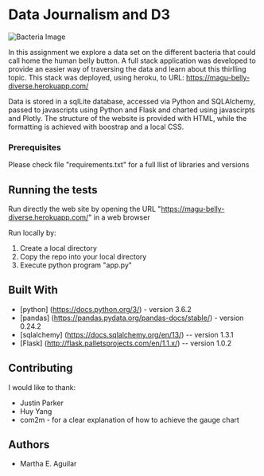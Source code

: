 # Data Journalism and D3

![Bacteria Image](images/bacteria.webp)

In this assignment we explore a data set on the different bacteria that could call home the human belly button.
A full stack application was developed to provide an easier way of traversing the data and learn about this thirlling topic. This stack was deployed, using heroku, to URL: https://magu-belly-diverse.herokuapp.com/

Data is stored in a sqlLite database, accessed via Python and SQLAlchemy, passed to javascripts using Python and Flask and charted using javascirpts and Plotly. The structure of the website is provided with HTML, while the formatting is achieved with boostrap and a local CSS.

### Prerequisites

Please check file "requirements.txt" for a full llist of libraries and versions


## Running the tests

Run directly the web site by opening the URL "https://magu-belly-diverse.herokuapp.com/" in a web browser

Run locally by:
1. Create a local directory
2. Copy the repo into your local directory
3. Execute python program "app.py"


## Built With
* [python] (https://docs.python.org/3/) - version 3.6.2
* [pandas] (https://pandas.pydata.org/pandas-docs/stable/) - version 0.24.2
* [sqlalchemy] (https://docs.sqlalchemy.org/en/13/) -- version 1.3.1
* [Flask] (http://flask.palletsprojects.com/en/1.1.x/) -- version 1.0.2


## Contributing

I would like to thank:
* Justin Parker
* Huy Yang
* com2m - for a clear explanation of how to achieve the gauge chart

## Authors

* Martha E. Aguilar
